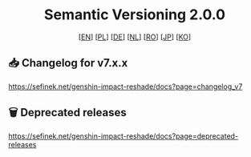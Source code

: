 <div align="center">
   <h1>Semantic Versioning 2.0.0</h1>
   [<a href="https://semver.org">EN</a>]
   [<a href="https://semver.org/lang/pl">PL</a>]
   [<a href="https://semver.org/lang/de">DE</a>]
   [<a href="https://semver.org/lang/nl">NL</a>]
   [<a href="https://semver.org/lang/ro">RO</a>]
   [<a href="https://semver.org/lang/jp">JP</a>]
   [<a href="https://semver.org/lang/ko">KO</a>]
</div>

## 📥 Changelog for v7.x.x
https://sefinek.net/genshin-impact-reshade/docs?page=changelog_v7

## 🗑️ Deprecated releases
https://sefinek.net/genshin-impact-reshade/docs?page=deprecated-releases
